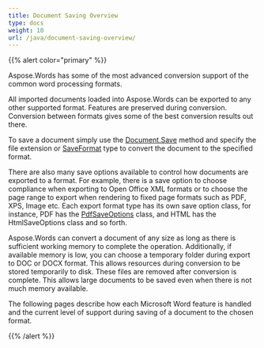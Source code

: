 ```yaml
---
title: Document Saving Overview
type: docs
weight: 10
url: /java/document-saving-overview/
---
```


{{% alert color="primary" %}} 

Aspose.Words has some of the most advanced conversion support of the common word processing formats.

All imported documents loaded into Aspose.Words can be exported to any other supported format. Features are preserved during conversion. Conversion between formats gives some of the best conversion results out there.

To save a document simply use the [Document.Save](https://apireference.aspose.com/java/words/com.aspose.words/Document) method and specify the file extension or [SaveFormat](https://apireference.aspose.com/java/words/com.aspose.words/SaveFormat) type to convert the document to the specified format.

There are also many save options available to control how documents are exported to a format. For example, there is a save option to choose compliance when exporting to Open Office XML formats or to choose the page range to export when rendering to fixed page formats such as PDF, XPS, Image etc. Each export format type has its own save option class, for instance, PDF has the [PdfSaveOptions](https://apireference.aspose.com/java/words/com.aspose.words/PdfSaveOptions) class, and HTML has the HtmlSaveOptions class and so forth.

Aspose.Words can convert a document of any size as long as there is sufficient working memory to complete the operation. Additionally, if available memory is low, you can choose a temporary folder during export to DOC or DOCX format. This allows resources during conversion to be stored temporarily to disk. These files are removed after conversion is complete. This allows large documents to be saved even when there is not much memory available.

The following pages describe how each Microsoft Word feature is handled and the current level of support during saving of a document to the chosen format.

{{% /alert %}}
